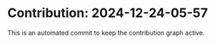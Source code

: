 # Contribution: 2024-12-24-05-57
This is an automated commit to keep the contribution graph active.
